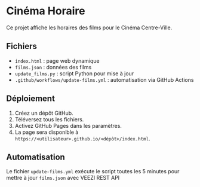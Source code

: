 # Cinéma Horaire

Ce projet affiche les horaires des films pour le Cinéma Centre-Ville.

## Fichiers

- `index.html` : page web dynamique
- `films.json` : données des films
- `update_films.py` : script Python pour mise à jour
- `.github/workflows/update-films.yml` : automatisation via GitHub Actions

## Déploiement

1. Créez un dépôt GitHub.
2. Téléversez tous les fichiers.
3. Activez GitHub Pages dans les paramètres.
4. La page sera disponible à `https://<utilisateur>.github.io/<dépôt>/index.html`.

## Automatisation

Le fichier `update-films.yml` exécute le script toutes les 5 minutes pour mettre à jour `films.json` avec VEEZI REST API

